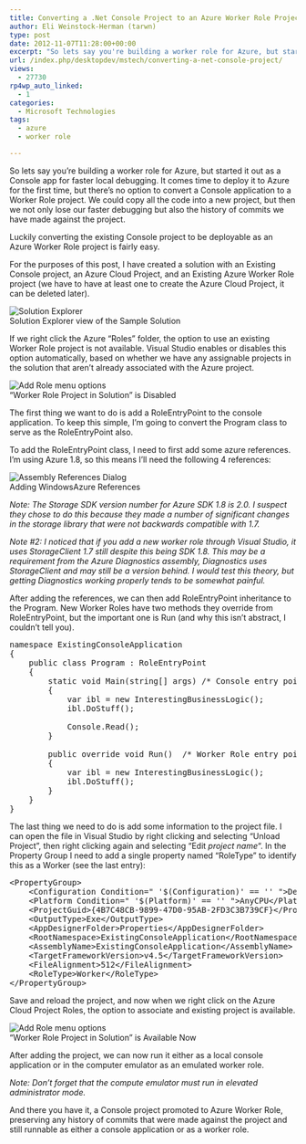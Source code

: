 ```yaml
---
title: Converting a .Net Console Project to an Azure Worker Role Project
author: Eli Weinstock-Herman (tarwn)
type: post
date: 2012-11-07T11:28:00+00:00
excerpt: "So lets say you're building a worker role for Azure, but started it out as a Console app for faster local debugging. It comes time to deploy it to Azure for the first time, but there's no option to convert a Console application to a Worker Role project.&hellip;"
url: /index.php/desktopdev/mstech/converting-a-net-console-project/
views:
  - 27730
rp4wp_auto_linked:
  - 1
categories:
  - Microsoft Technologies
tags:
  - azure
  - worker role

---
```

So lets say you&#8217;re building a worker role for Azure, but started it out as a Console app for faster local debugging. It comes time to deploy it to Azure for the first time, but there&#8217;s no option to convert a Console application to a Worker Role project. We could copy all the code into a new project, but then we not only lose our faster debugging but also the history of commits we have made against the project. 

Luckily converting the existing Console project to be deployable as an Azure Worker Role project is fairly easy.

For the purposes of this post, I have created a solution with an Existing Console project, an Azure Cloud Project, and an Existing Azure Worker Role project (we have to have at least one to create the Azure Cloud Project, it can be deleted later).

<div class="font-size: 85%; color: #666666; text-align: center">
  <img src="http://tiernok.com/LTDBlog/AzureWorkerRole/awr_01.png" alt="Solution Explorer" /><br /> Solution Explorer view of the Sample Solution
</div>

If we right click the Azure &#8220;Roles&#8221; folder, the option to use an existing Worker Role project is not available. Visual Studio enables or disables this option automatically, based on whether we have any assignable projects in the solution that aren&#8217;t already associated with the Azure project.

<div class="font-size: 85%; color: #666666; text-align: center">
  <img src="http://tiernok.com/LTDBlog/AzureWorkerRole/awr_02.png" alt="Add Role menu options" /><br /> &#8220;Worker Role Project in Solution&#8221; is Disabled
</div>

The first thing we want to do is add a RoleEntryPoint to the console application. To keep this simple, I&#8217;m going to convert the Program class to serve as the RoleEntryPoint also.

To add the RoleEntryPoint class, I need to first add some azure references. I&#8217;m using Azure 1.8, so this means I&#8217;ll need the following 4 references:

<div class="font-size: 85%; color: #666666; text-align: center">
  <img src="http://tiernok.com/LTDBlog/AzureWorkerRole/awr_03.png" alt="Assembly References Dialog" /><br /> Adding WindowsAzure References
</div>

_Note: The Storage SDK version number for Azure SDK 1.8 is 2.0. I suspect they chose to do this because they made a number of significant changes in the storage library that were not backwards compatible with 1.7._

_Note #2: I noticed that if you add a new worker role through Visual Studio, it uses StorageClient 1.7 still despite this being SDK 1.8. This may be a requirement from the Azure Diagnostics assembly, Diagnostics uses StorageClient and may still be a version behind. I would test this theory, but getting Diagnostics working properly tends to be somewhat painful._

After adding the references, we can then add RoleEntryPoint inheritance to the Program. New Worker Roles have two methods they override from RoleEntryPoint, but the important one is Run (and why this isn&#8217;t abstract, I couldn&#8217;t tell you). 

<pre>namespace ExistingConsoleApplication
{
	public class Program : RoleEntryPoint
	{
		static void Main(string[] args)	/* Console entry point */
		{
			var ibl = new InterestingBusinessLogic();
			ibl.DoStuff();

			Console.Read();
		}

		public override void Run()	/* Worker Role entry point */
		{
			var ibl = new InterestingBusinessLogic();
			ibl.DoStuff();
		}
	}
}</pre>

The last thing we need to do is add some information to the project file. I can open the file in Visual Studio by right clicking and selecting &#8220;Unload Project&#8221;, then right clicking again and selecting &#8220;Edit _project name_&#8220;. In the Property Group I need to add a single property named &#8220;RoleType&#8221; to identify this as a Worker (see the last entry):

<pre>&lt;PropertyGroup&gt;
	&lt;Configuration Condition=" '$(Configuration)' == '' "&gt;Debug&lt;/Configuration&gt;
	&lt;Platform Condition=" '$(Platform)' == '' "&gt;AnyCPU&lt;/Platform&gt;
	&lt;ProjectGuid&gt;{4B7C48CB-9899-47D0-95AB-2FD3C3B739CF}&lt;/ProjectGuid&gt;
	&lt;OutputType&gt;Exe&lt;/OutputType&gt;
	&lt;AppDesignerFolder&gt;Properties&lt;/AppDesignerFolder&gt;
	&lt;RootNamespace&gt;ExistingConsoleApplication&lt;/RootNamespace&gt;
	&lt;AssemblyName&gt;ExistingConsoleApplication&lt;/AssemblyName&gt;
	&lt;TargetFrameworkVersion&gt;v4.5&lt;/TargetFrameworkVersion&gt;
	&lt;FileAlignment&gt;512&lt;/FileAlignment&gt;
	&lt;RoleType&gt;Worker&lt;/RoleType&gt;
&lt;/PropertyGroup&gt;</pre>

Save and reload the project, and now when we right click on the Azure Cloud Project Roles, the option to associate and existing project is available.

<div class="font-size: 85%; color: #666666; text-align: center">
  <img src="http://tiernok.com/LTDBlog/AzureWorkerRole/awr_04.png" alt="Add Role menu options" /><br /> &#8220;Worker Role Project in Solution&#8221; is Available Now
</div>

After adding the project, we can now run it either as a local console application or in the computer emulator as an emulated worker role.

_Note: Don&#8217;t forget that the compute emulator must run in elevated administrator mode._

And there you have it, a Console project promoted to Azure Worker Role, preserving any history of commits that were made against the project and still runnable as either a console application or as a worker role.